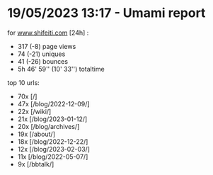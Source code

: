 # 19/05/2023 13:17 - Umami report
for www.shifeiti.com [24h] :

 - 317 (-8) page views
 - 74 (-21) uniques
 - 41 (-26) bounces
 - 5h 46' 59'' (10' 33'') totaltime


top 10 urls:
 - 70x [/]
 - 47x [/blog/2022-12-09/]
 - 22x [/wiki/]
 - 21x [/blog/2023-01-12/]
 - 20x [/blog/archives/]
 - 19x [/about/]
 - 18x [/blog/2022-12-22/]
 - 12x [/blog/2023-02-03/]
 - 11x [/blog/2022-05-07/]
 - 9x [/bbtalk/]


